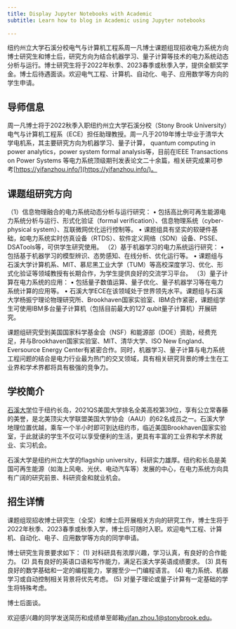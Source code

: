 ```yaml
---
title: Display Jupyter Notebooks with Academic
subtitle: Learn how to blog in Academic using Jupyter notebooks
 
---
```

纽约州立大学石溪分校电气与计算机工程系周一凡博士课题组现招收电力系统方向博士研究生和博士后，研究方向为结合机器学习、量子计算等技术的电力系统动态分析与运行。博士研究生将于2022年秋季、2023春季或秋季入学，提供全额奖学金。博士后待遇面谈。欢迎电气工程、计算机、自动化、电子、应用数学等方向的学生申请。

## 导师信息

周一凡博士将于2022秋季入职纽约州立大学石溪分校（Stony Brook University）电气与计算机工程系（ECE）担任助理教授。周一凡于2019年博士毕业于清华大学电机系，其主要研究方向为机器学习、量子计算， quantum computing in power analytics，power system formal analysis等，目前在IEEE Transactions on Power Systems 等电力系统顶级期刊发表论文二十余篇，相关研究成果可参考[https://yifanzhou.info/](https://yifanzhou.info/)。


## 课题组研究方向

（1）信息物理融合的电力系统动态分析与运行研究：
•	包括高比例可再生能源电力系统分析与运行、形式化验证（formal verification）、信息物理系统（cyber-physical system）、互联微网优化运行控制等。
•	课题组具有坚实的软硬件基础，如电力系统实时仿真设备（RTDS）、软件定义网络（SDN）设备、PSSE、DSATools等，可供学生研究使用。
（2）基于机器学习的电力系统运行研究：
•	包括基于机器学习的模型辨识、态势感知、在线分析、优化运行等。
•	课题组与石溪大学计算机系、MIT、慕尼黑工业大学（TUM）等高校深度学习、优化、形式化验证等领域教授有长期合作，为学生提供良好的交流学习平台。
（3）量子计算在电力系统的应用：
•	包括量子数值运算、量子优化、量子机器学习等在电力系统计算的应用等。
•	石溪大学ECE在该领域处于世界领先水平。课题组与石溪大学杨振宁理论物理研究所、Brookhaven国家实验室、IBM合作紧密，课题组学生可使用IBM多台量子计算机（包括目前最大的127 qubit量子计算机）开展研究。

课题组研究受到美国国家科学基金会（NSF）和能源部（DOE）资助，经费充足，并与Brookhaven国家实验室、MIT、清华大学、ISO New England、Eversource Energy Center有紧密合作。同时，机器学习、量子计算与电力系统工程问题的结合是电力行业最为热门的交叉领域，具有相关研究背景的博士生在工业界和学术界都将具有极强的竞争力。



## 学校简介

[石溪大学](https://www.stonybrook.edu/)位于纽约长岛，2021QS美国大学排名全美高校第39位，享有公立常春藤的美誉，是北美顶尖大学联盟美国大学协会（AAU）的62名成员之一。石溪大学地理位置优越，乘车一个半小时即可到达纽约市，临近美国Brookhaven国家实验室，于此就读的学生不仅可以享受便利的生活，更具有丰富的工业界和学术界就业、实习机会。

石溪大学是纽约州立大学的flagship university，科研实力雄厚。纽约和长岛是美国可再生能源（如海上风电、光伏、电动汽车等）发展的中心，在电力系统方向具有广阔的研究前景、科研资金和就业机会。

## 招生详情

课题组现招收博士研究生（全奖）和博士后开展相关方向的研究工作，博士生将于2022年秋季、2023春季或秋季入学，博士后可随时入职。欢迎电气工程、计算机、自动化、电子、应用数学等方向的同学申请。

博士研究生背景要求如下：
(1) 对科研具有浓厚兴趣，学习认真，有良好的合作能力。
(2) 具有良好的英语口语和写作能力，满足石溪大学英语成绩要求。
(3) 具有良好的数学基础和一定的编程能力，掌握至少一门编程语言。
(4) 电力系统、机器学习或自动控制相关背景将优先考虑。
(5) 对量子理论或量子计算有一定基础的学生将特殊考虑。

博士后面谈。

欢迎感兴趣的同学发送简历和成绩单至邮箱[yifan.zhou.1@stonybrook.edu](mailto:yifan.zhou.1@stonybrook.edu)。

